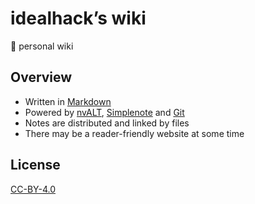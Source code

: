 # idealhack’s wiki

📓 personal wiki

## Overview

- Written in [Markdown](https://daringfireball.net/projects/markdown/)
- Powered by [nvALT](http://brettterpstra.com/projects/nvalt/), [Simplenote](https://simplenote.com/) and [Git](https://git-scm.com/)
- Notes are distributed and linked by files
- There may be a reader-friendly website at some time

## License

[CC-BY-4.0](https://creativecommons.org/licenses/by/4.0/)

